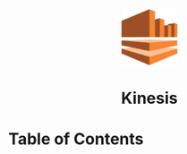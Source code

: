 <div align="center">
  <a href="https://boto3.amazonaws.com/v1/documentation/api/latest/reference/services/kinesis.html">
    <img alt="kinesis" src="../logos/aws-kinesis.svg" height="100" width="100"/>
  </a>
  <h1>Kinesis</h1>
</div>

# Table of Contents
